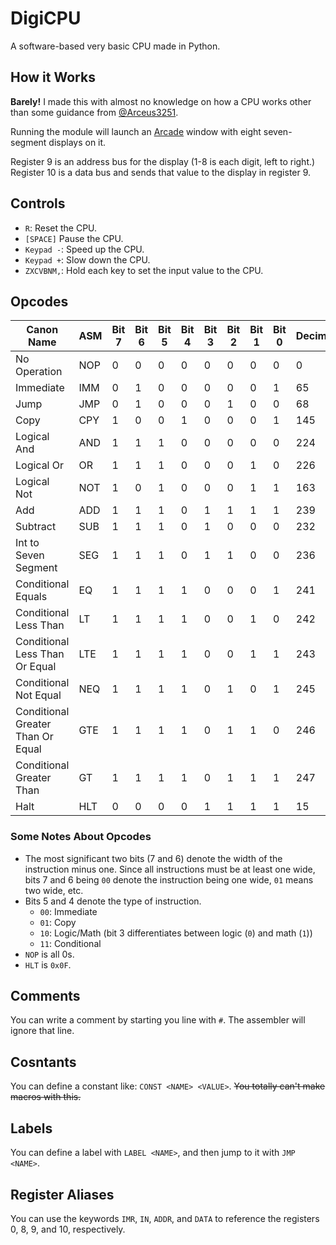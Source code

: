 # DigiCPU
A software-based very basic CPU made in Python.

## How it Works
**Barely!** I made this with almost no knowledge on how a CPU works other than some guidance from [@Arceus3251](http://github.com/Arceus3251).

Running the module will launch an [Arcade](https://api.arcade.academy/en/development/) window with eight seven-segment displays on it.

Register 9 is an address bus for the display (1-8 is each digit, left to right.)
Register 10 is a data bus and sends that value to the display in register 9.

## Controls
- `R`: Reset the CPU.
- `[SPACE]` Pause the CPU.
- `Keypad -`: Speed up the CPU.
- `Keypad +`: Slow down the CPU.
- `ZXCVBNM,`: Hold each key to set the input value to the CPU.

## Opcodes
|Canon Name                       |ASM|Bit 7|Bit 6|Bit 5|Bit 4|Bit 3|Bit 2|Bit 1|Bit 0|Decimal|Hex|
|---------------------------------|---|-----|-----|-----|-----|-----|-----|-----|-----|-------|---|
|No Operation                     |NOP|0    |0    |0    |0    |0    |0    |0    |0    |0      |0  |
|Immediate                        |IMM|0    |1    |0    |0    |0    |0    |0    |1    |65     |41 |
|Jump                             |JMP|0    |1    |0    |0    |0    |1    |0    |0    |68     |44 |
|Copy                             |CPY|1    |0    |0    |1    |0    |0    |0    |1    |145    |91 |
|Logical And                      |AND|1    |1    |1    |0    |0    |0    |0    |0    |224    |E0 |
|Logical Or                       |OR |1    |1    |1    |0    |0    |0    |1    |0    |226    |E2 |
|Logical Not                      |NOT|1    |0    |1    |0    |0    |0    |1    |1    |163    |A3 |
|Add                              |ADD|1    |1    |1    |0    |1    |1    |1    |1    |239    |EF |
|Subtract                         |SUB|1    |1    |1    |0    |1    |0    |0    |0    |232    |E8 |
|Int to Seven Segment             |SEG|1    |1    |1    |0    |1    |1    |0    |0    |236    |EC |
|Conditional Equals               |EQ |1    |1    |1    |1    |0    |0    |0    |1    |241    |F1 |
|Conditional Less Than            |LT |1    |1    |1    |1    |0    |0    |1    |0    |242    |F2 |
|Conditional Less Than Or Equal   |LTE|1    |1    |1    |1    |0    |0    |1    |1    |243    |F3 |
|Conditional Not Equal            |NEQ|1    |1    |1    |1    |0    |1    |0    |1    |245    |F5 |
|Conditional Greater Than Or Equal|GTE|1    |1    |1    |1    |0    |1    |1    |0    |246    |F6 |
|Conditional Greater Than         |GT |1    |1    |1    |1    |0    |1    |1    |1    |247    |F7 |
|Halt                             |HLT|0    |0    |0    |0    |1    |1    |1    |1    |15     |F  |

### Some Notes About Opcodes
- The most significant two bits (7 and 6) denote the width of the instruction minus one. Since all instructions must be at least one wide, bits 7 and 6 being `00` denote the instruction being one wide, `01` means two wide, etc.
- Bits 5 and 4 denote the type of instruction.
  - `00`: Immediate
  - `01`: Copy
  - `10`: Logic/Math (bit 3 differentiates between logic (`0`) and math (`1`))
  - `11`: Conditional
- `NOP` is all 0s.
- `HLT` is `0x0F`.

## Comments
You can write a comment by starting you line with `#`. The assembler will ignore that line.

## Cosntants
You can define a constant like: `CONST <NAME> <VALUE>`. ~~You totally can't make macros with this.~~

## Labels
You can define a label with `LABEL <NAME>`, and then jump to it with `JMP <NAME>`.

## Register Aliases
You can use the keywords `IMR`, `IN`, `ADDR`, and `DATA` to reference the registers 0, 8, 9, and 10, respectively.
